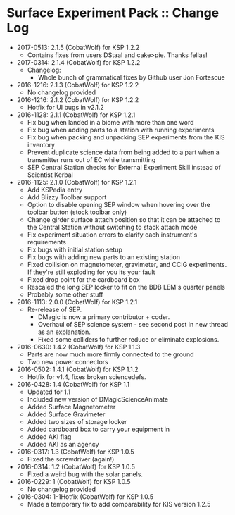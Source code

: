 # Surface Experiment Pack :: Change Log

* 2017-0513: 2.1.5 (CobatWolf) for KSP 1.2.2
	+ Contains fixes from users DStaal and cake>pie. Thanks fellas!
* 2017-0314: 2.1.4 (CobatWolf) for KSP 1.2.2
	+ Changelog:
		- Whole bunch of grammatical fixes by Github user Jon Fortescue
* 2016-1216: 2.1.3 (CobatWolf) for KSP 1.2.2
	+ No changelog provided
* 2016-1216: 2.1.2 (CobatWolf) for KSP 1.2.2
	+ Hotfix for UI bugs in v2.1.2
* 2016-1128: 2.1.1 (CobatWolf) for KSP 1.2.1
	+ Fix bug when landed in a biome with more than one word
	+ Fix bug when adding parts to a station with running experiments
	+ Fix bug when packing and unpacking SEP experiments from the KIS inventory
	+ Prevent duplicate science data from being added to a part when a transmitter runs out of EC while transmitting
	+ SEP Central Station checks for External Experiment Skill instead of Scientist Kerbal
* 2016-1125: 2.1.0 (CobatWolf) for KSP 1.2.1
	+ Add KSPedia entry
	+ Add Blizzy Toolbar support
	+ Option to disable opening SEP window when hovering over the toolbar button (stock toolbar only)
	+ Change girder surface attach position so that it can be attached to the Central Station without switching to stack attach mode
	+ Fix experiment situation errors to clarify each instrument's requirements
	+ Fix bugs with initial station setup
	+ Fix bugs with adding new parts to an existing station
	+ Fixed collision on magnetometer, gravimeter, and CCIG experiments. If they're still exploding for you its your fault
	+ Fixed drop point for the cardboard box
	+ Rescaled the long SEP locker to fit on the BDB LEM's quarter panels
	+ Probably some other stuff
* 2016-1113: 2.0.0 (CobatWolf) for KSP 1.2.1
	+ Re-release of SEP.
		- DMagic is now a primary contributor + coder.
		- Overhaul of SEP science system - see second post in new thread as an explanation.
		- Fixed some colliders to further reduce or eliminate explosions.
* 2016-0630: 1.4.2 (CobatWolf) for KSP 1.1.3
	+ Parts are now much more firmly connected to the ground
	+ Two new power connectors
* 2016-0502: 1.4.1 (CobatWolf) for KSP 1.1.2
	+ Hotfix for v1.4, fixes broken sciencedefs.
* 2016-0428: 1.4 (CobatWolf) for KSP 1.1
	+ Updated for 1.1
	+ Included new version of DMagicScienceAnimate
	+ Added Surface Magnetometer
	+ Added Surface Gravimeter
	+ Added two sizes of storage locker
	+ Added cardboard box to carry your equipment in
	+ Added AKI flag
	+ Added AKI as an agency
* 2016-0317: 1.3 (CobatWolf) for KSP 1.0.5
	+ Fixed the screwdriver (again!)
* 2016-0314: 1.2 (CobatWolf) for KSP 1.0.5
	+ Fixed a weird bug with the solar panels.
* 2016-0229: 1 (CobatWolf) for KSP 1.0.5
	+ No changelog provided
* 2016-0304: 1-1Hotfix (CobatWolf) for KSP 1.0.5
	+ Made a temporary fix to add comparability for KIS version 1.2.5
